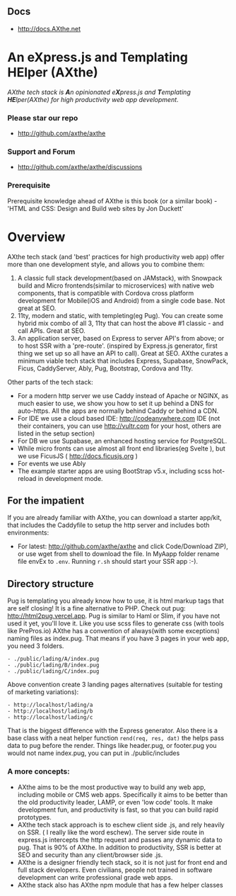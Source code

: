 ## Docs
- http://docs.AXthe.net

# An eXpress.js and Templating HElper (AXthe)
<i>AXthe tech stack is <b>A</b>n opinionated e<b>X</b>press.js and <b>T</b>emplating <b>HE</b>lper(AXthe) for high productivity web app development</i>.
### Please star our repo
- http://github.com/axthe/axthe
 
### Support and Forum
- http://github.com/axthe/axthe/discussions
 
### Prerequisite
Prerequisite knowledge ahead of AXthe is this book (or a similar book) - 'HTML and CSS: Design and Build web sites by Jon Duckett'
 
# Overview
AXthe tech stack (and 'best' practices for high productivity web app) offer more than one development style, and allows you to combine them:
1. A classic full stack development(based on JAMstack), with Snowpack build and Micro frontends(similar to microservices) with native web components, that is compatible with Cordova cross platform development for Mobile(iOS and Android) from a single code base. Not great at SEO.
2. 11ty, modern and static, with templeting(eg Pug). You can create some hybrid mix combo of all 3, 11ty that can host the above #1 classic - and call APIs. Great at SEO.
3. An application server, based on Express to server API's from above; or to host SSR with a 'pre-route'. (inspired by Express.js generator, first thing we set up so all have an API to call). Great at SEO.
AXthe curates a minimum viable tech stack that includes Express, Supabase, SnowPack, Ficus, CaddyServer, Ably, Pug, Bootstrap, Cordova and 11ty.
 
Other parts of the tech stack:
- For a modern http server we use Caddy instead of Apache or NGINX, as much easier to use, we show you how to set it up behind a DNS for auto-https. All the apps are normally behind Caddy or behind a CDN.
- For IDE we use a cloud based IDE: http://codeanywhere.com IDE (not their containers, you can use http://vultr.com for your host, others are listed in the setup section)
- For DB we use Supabase, an enhanced hosting service for PostgreSQL.
- While micro fronts can use almost all front end libraries(eg Svelte ), but we use FicusJS ( http://docs.ficusjs.org )
- For events we use Ably
- The example starter apps are using BootStrap v5.x, including scss hot-reload in development mode.
 
 
##  For the impatient
If you are already familiar with AXthe, you can download a starter app/kit, that includes the Caddyfile to setup the http server and includes both environments:
- For latest: http://github.com/axthe/axthe and click Code/Download ZIP), or use wget from shell to download the file.
In MyAapp folder rename file envEx to ```.env```. Running ```r.sh``` should start your SSR app :-).
 
 
## Directory structure
Pug is templating you already know how to use, it is html markup tags that are self closing! It is a fine alternative to PHP.
Check out pug: http://html2pug.vercel.app. Pug is similar to Haml or Slim, if you have not used it yet, you'll love it. Like you use scss files to generate css (with tools like PrePros.io)
AXthe has a convention of always(with some exceptions) naming files as index.pug. That means if you have 3 pages in your web app, you need 3 folders.
```
- ./public/lading/A/index.pug
- ./public/lading/B/index.pug
- ./public/lading/C/index.pug
```
Above convention create 3 landing pages alternatives (suitable for testing of marketing variations):
```
- http://localhost/lading/a
- http://localhost/lading/b
- http://localhost/lading/c
```
That is the biggest difference with the Express generator. Also there is a base class with a neat helper function ```rend(req, res, dat)``` the helps pass data to pug before the render.
Things like header.pug, or footer.pug you would not name index.pug, you can put in ./public/includes
### A more concepts:
- AXthe aims to be the most productive way to build any web app, including mobile or CMS web apps. Specifically it aims to be better than the old productivity leader, LAMP, or even 'low code' tools. It make development fun, and productivity is fast, so that you can build rapid prototypes.
- AXthe tech stack approach is to eschew client side .js, and rely heavily on SSR. ( I really like the word eschew). The server side route in express.js intercepts the http request and passes any dynamic data to pug. That is 90% of AXthe. In addition to productivity, SSR is better at SEO and security than any client/browser side .js.
- AXthe is a designer friendly tech stack, so it is not just for front end and full stack developers. Even civilians, people not trained in software development can write professional grade web apps.
- AXthe stack also has AXthe npm module that has a few helper classes
 
 